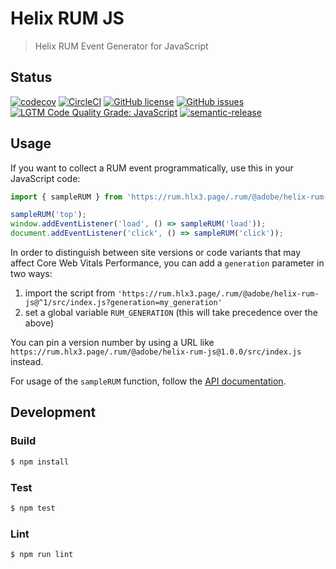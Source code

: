 # Helix RUM JS

> Helix RUM Event Generator for JavaScript

## Status
[![codecov](https://img.shields.io/codecov/c/github/adobe/helix-rum-js.svg)](https://codecov.io/gh/adobe/helix-rum-js)
[![CircleCI](https://img.shields.io/circleci/project/github/adobe/helix-rum-js.svg)](https://circleci.com/gh/adobe/helix-rum-js)
[![GitHub license](https://img.shields.io/github/license/adobe/helix-rum-js.svg)](https://github.com/adobe/helix-rum-js/blob/master/LICENSE.txt)
[![GitHub issues](https://img.shields.io/github/issues/adobe/helix-rum-js.svg)](https://github.com/adobe/helix-rum-js/issues)
[![LGTM Code Quality Grade: JavaScript](https://img.shields.io/lgtm/grade/javascript/g/adobe/helix-rum-js.svg?logo=lgtm&logoWidth=18)](https://lgtm.com/projects/g/adobe/helix-rum-js)
[![semantic-release](https://img.shields.io/badge/%20%20%F0%9F%93%A6%F0%9F%9A%80-semantic--release-e10079.svg)](https://github.com/semantic-release/semantic-release)

## Usage

If you want to collect a RUM event programmatically, use this in your JavaScript code:


```javascript
import { sampleRUM } from 'https://rum.hlx3.page/.rum/@adobe/helix-rum-js@^1/src/index.js';

sampleRUM('top');
window.addEventListener('load', () => sampleRUM('load'));
document.addEventListener('click', () => sampleRUM('click'));
```

In order to distinguish between site versions or code variants that may affect Core Web Vitals Performance, you can add a `generation` parameter in two ways:

1. import the script from `'https://rum.hlx3.page/.rum/@adobe/helix-rum-js@^1/src/index.js?generation=my_generation'`
2. set a global variable `RUM_GENERATION` (this will take precedence over the above)

You can pin a version number by using a URL like `https://rum.hlx3.page/.rum/@adobe/helix-rum-js@1.0.0/src/index.js` instead.

For usage of the `sampleRUM` function, follow the [API documentation](docs/API.md).

## Development

### Build

```bash
$ npm install
```

### Test

```bash
$ npm test
```

### Lint

```bash
$ npm run lint
```
